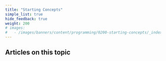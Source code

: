 ```yaml
---
title: "Starting Concepts"
simple_list: true
hide_feedback: true
weight: 200
# images:
#   - /images/banners/content/programming/0200-starting-concepts/_indexpng
---
```


## Articles on this topic
